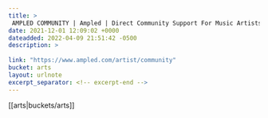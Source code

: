 ```yaml
---
title: > 
 AMPLED COMMUNITY | Ampled | Direct Community Support For Music Artists
date: 2021-12-01 12:09:02 +0000
dateadded: 2022-04-09 21:51:42 -0500
description: > 
 
link: "https://www.ampled.com/artist/community"
bucket: arts
layout: urlnote
excerpt_separator: <!-- excerpt-end -->
--- 
```

 <!-- excerpt-end -->[[arts|buckets/arts]]
